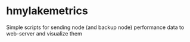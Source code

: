 # hmylakemetrics
Simple scripts for sending node (and backup node) performance data to web-server and visualize them
